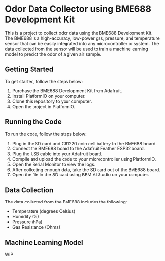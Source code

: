# Odor Data Collector using BME688 Development Kit

This is a project to collect odor data using the BME688 Development Kit. The BME688 is a high-accuracy, low-power gas, pressure, and temperature sensor that can be easily integrated into any microcontroller or system. The data collected from the sensor will be used to train a machine learning model to predict the odor of a given air sample.

## Getting Started

To get started, follow the steps below:

1. Purchase the BME688 Development Kit from Adafruit.
2. Install PlatformIO on your computer.
3. Clone this repository to your computer.
4. Open the project in PlatformIO.


## Running the Code

To run the code, follow the steps below:

1. Plug in the SD card and CR1220 coin cell battery to the BME688 board.
2. Connect the BME688 board to the Adafruit Feather ESP32 board. 
3. Plug the USB cable into your Adafruit board.
4. Compile and upload the code to your microcontroller using PlatformIO.
5. Open the Serial Monitor to view the logs.
6. After collecting enough data, take the SD card out of the BME688 board.
7. Open the file in the SD card using BEM AI Studio on your computer.

## Data Collection

The data collected from the BME688 includes the following:

- Temperature (degrees Celsius)
- Humidity (%)
- Pressure (hPa)
- Gas Resistance (Ohms)

## Machine Learning Model

WIP